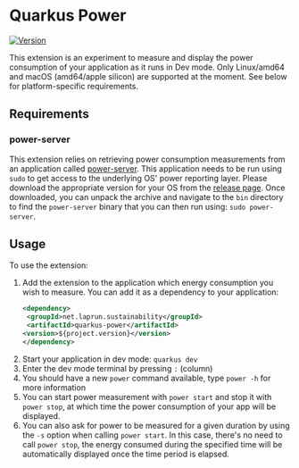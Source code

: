 # Quarkus Power

[![Version](https://img.shields.io/maven-central/v/net.laprun.sustainability/quarkus-power?logo=apache-maven&style=flat-square)](https://search.maven.org/artifact/net.laprun.sustainability/quarkus-power)

This extension is an experiment to measure and display the power consumption of your application as it runs in Dev mode.
Only Linux/amd64 and macOS (amd64/apple silicon) are supported at the moment. See below for platform-specific
requirements.

## Requirements

### power-server

This extension relies on retrieving power consumption measurements from an application
called [power-server](https://github.com/metacosm/power-server). This application needs to be run using `sudo` to get
access to the underlying OS' power reporting layer. Please download the appropriate version for your OS from
the [release page](https://github.com/metacosm/power-server/releases/). Once downloaded, you can unpack
the archive and navigate to the `bin` directory to find the `power-server` binary that you can then run
using: `sudo power-server`.

## Usage

To use the extension:

1. Add the extension to the application which energy consumption you wish to measure. You can add it as a dependency to
   your application:
    ```xml
   <dependency>
     <groupId>net.laprun.sustainability</groupId>
     <artifactId>quarkus-power</artifactId>
    <version>${project.version}</version>
   </dependency>
   ``` 
2. Start your application in dev mode: `quarkus dev`
3. Enter the dev mode terminal by pressing `:` (column)
4. You should have a new `power` command available, type `power -h` for more information
5. You can start power measurement with `power start` and stop it with `power stop`, at which time the power consumption
   of your app will be displayed.
6. You can also ask for power to be measured for a given duration by using the `-s` option when
   calling `power start`. In this case, there's no need to call `power stop`, the energy consumed during the specified
   time will be automatically displayed once the time period is elapsed.